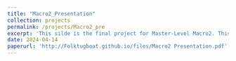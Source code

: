```yaml
---
title: "Macro2_Presentation"
collection: projects
permalink: /projects/Macro2_pre
excerpt: 'This silde is the final project for Master-Level Macro2. This presentation is graded high.'
date: 2024-04-14
paperurl: 'http://Folktugboat.github.io/files/Macro2 Presentation.pdf'
---
```

